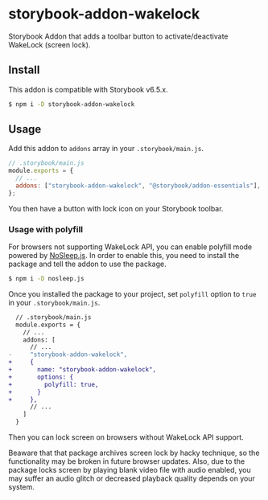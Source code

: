 # storybook-addon-wakelock

Storybook Addon that adds a toolbar button to activate/deactivate WakeLock (screen lock).

## Install

This addon is compatible with Storybook v6.5.x.

```sh
$ npm i -D storybook-addon-wakelock
```

## Usage

Add this addon to `addons` array in your `.storybook/main.js`.

```js
// .storybook/main.js
module.exports = {
  // ...
  addons: ["storybook-addon-wakelock", "@storybook/addon-essentials"],
};
```

You then have a button with lock icon on your Storybook toolbar.

### Usage with polyfill

For browsers not supporting WakeLock API, you can enable polyfill mode powered by [NoSleep.js](https://github.com/richtr/NoSleep.js).
In order to enable this, you need to install the package and tell the addon to use the package.

```sh
$ npm i -D nosleep.js
```

Once you installed the package to your project, set `polyfill` option to `true` in your `.storybook/main.js`.

```diff
  // .storybook/main.js
  module.exports = {
    // ...
    addons: [
      // ...
-     "storybook-addon-wakelock",
+     {
+       name: "storybook-addon-wakelock",
+       options: {
+         polyfill: true,
+       }
+     },
      // ...
    ]
  }
```

Then you can lock screen on browsers without WakeLock API support.

Beaware that that package archives screen lock by hacky technique, so the functionality may be broken in future browser updates.
Also, due to the package locks screen by playing blank video file with audio enabled, you may suffer an audio glitch or decreased playback quality depends on your system.

